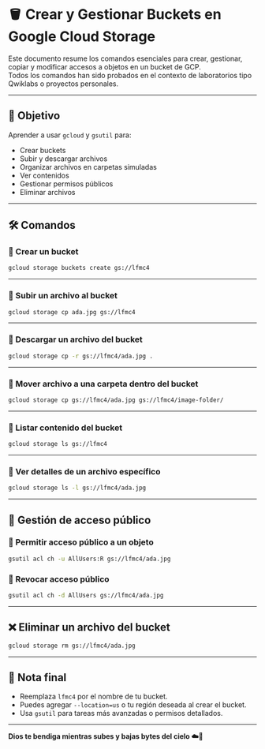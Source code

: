 # 🪣 Crear y Gestionar Buckets en Google Cloud Storage

Este documento resume los comandos esenciales para crear, gestionar, copiar y modificar accesos a objetos en un bucket de GCP.  
Todos los comandos han sido probados en el contexto de laboratorios tipo Qwiklabs o proyectos personales.

---

## 🎯 Objetivo

Aprender a usar `gcloud` y `gsutil` para:

- Crear buckets
- Subir y descargar archivos
- Organizar archivos en carpetas simuladas
- Ver contenidos
- Gestionar permisos públicos
- Eliminar archivos

---

## 🛠️ Comandos

### 🔹 Crear un bucket
```bash
gcloud storage buckets create gs://lfmc4
```

---

### 🔹 Subir un archivo al bucket
```bash
gcloud storage cp ada.jpg gs://lfmc4
```

---

### 🔹 Descargar un archivo del bucket
```bash
gcloud storage cp -r gs://lfmc4/ada.jpg .
```

---

### 🔹 Mover archivo a una carpeta dentro del bucket
```bash
gcloud storage cp gs://lfmc4/ada.jpg gs://lfmc4/image-folder/
```

---

### 🔹 Listar contenido del bucket
```bash
gcloud storage ls gs://lfmc4
```

---

### 🔹 Ver detalles de un archivo específico
```bash
gcloud storage ls -l gs://lfmc4/ada.jpg
```

---

## 🔐 Gestión de acceso público

### 🔹 Permitir acceso público a un objeto
```bash
gsutil acl ch -u AllUsers:R gs://lfmc4/ada.jpg
```

### 🔹 Revocar acceso público
```bash
gsutil acl ch -d AllUsers gs://lfmc4/ada.jpg
```

---

## ❌ Eliminar un archivo del bucket
```bash
gcloud storage rm gs://lfmc4/ada.jpg
```

---

## 🧠 Nota final

- Reemplaza `lfmc4` por el nombre de tu bucket.
- Puedes agregar `--location=us` o tu región deseada al crear el bucket.
- Usa `gsutil` para tareas más avanzadas o permisos detallados.

---

**Dios te bendiga mientras subes y bajas bytes del cielo ☁️🙏**
